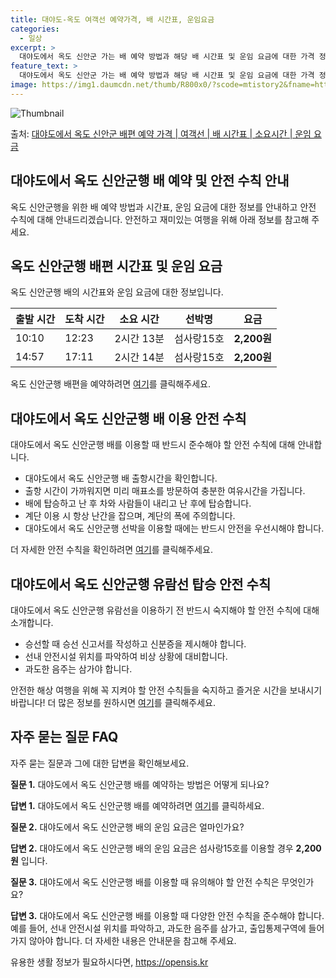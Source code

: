 ```yaml
---
title: 대야도-옥도 여객선 예약가격, 배 시간표, 운임요금
categories:
  - 일상
excerpt: >
  대야도에서 옥도 신안군 가는 배 예약 방법과 해당 배 시간표 및 운임 요금에 대한 가격 정보를 안내 드리겠습니다. 안전하고 재밋는 옥도 신안군행 여행을 위해 아래 정보 참고하시기 바랍니다. 옥도 신안군행 배편 예약하기 👈 클릭대야도에서 옥도 신안군행 배 시간표출발 시간도착 시간소요 시간선박명요금10:1012:232시간 13분섬사랑15호2,200원14:5717:112시간 14분섬사랑15호2,200원옥도 신안군행 배편 예약하기 👈 클릭대야도에서 옥도 신안군행 여객선 탑승 시 이용수칙대야도에서 옥도 신안군행 배를 이용할 때 반드시 준수해야 할 안전 수칙들에 대해 알아봅시다. 중요한 내용: 1) 대야도에서 옥도 신안군행 배 출항시간을 확인합니다. 2) 출항 시간이 가까워지면 미리 매표소를 방문하여 충분한 여유시..
feature_text: >
  대야도에서 옥도 신안군 가는 배 예약 방법과 해당 배 시간표 및 운임 요금에 대한 가격 정보를 안내 드리겠습니다. 안전하고 재밋는 옥도 신안군행 여행을 위해 아래 정보 참고하시기 바랍니다. 옥도 신안군행 배편 예약하기 👈 클릭대야도에서 옥도 신안군행 배 시간표출발 시간도착 시간소요 시간선박명요금10:1012:232시간 13분섬사랑15호2,200원14:5717:112시간 14분섬사랑15호2,200원옥도 신안군행 배편 예약하기 👈 클릭대야도에서 옥도 신안군행 여객선 탑승 시 이용수칙대야도에서 옥도 신안군행 배를 이용할 때 반드시 준수해야 할 안전 수칙들에 대해 알아봅시다. 중요한 내용: 1) 대야도에서 옥도 신안군행 배 출항시간을 확인합니다. 2) 출항 시간이 가까워지면 미리 매표소를 방문하여 충분한 여유시..
image: https://img1.daumcdn.net/thumb/R800x0/?scode=mtistory2&fname=https%3A%2F%2Fblog.kakaocdn.net%2Fdn%2FpL70j%2FbtsHBBd4wEf%2FlwJumjkVkK3hZHmS1sSL8k%2Fimg.webp
---
```


![Thumbnail](https://img1.daumcdn.net/thumb/R800x0/?scode=mtistory2&fname=https%3A%2F%2Fblog.kakaocdn.net%2Fdn%2FpL70j%2FbtsHBBd4wEf%2FlwJumjkVkK3hZHmS1sSL8k%2Fimg.webp)

<p>출처: <a href="https://opensis.kr/entry/%EB%8C%80%EC%95%BC%EB%8F%84%EC%97%90%EC%84%9C-%EC%98%A5%EB%8F%84-%EC%8B%A0%EC%95%88%EA%B5%B0-%EB%B0%B0%ED%8E%B8-%EC%98%88%EC%95%BD-%EA%B0%80%EA%B2%A9-%EC%97%AC%EA%B0%9D%EC%84%A0-%EB%B0%B0-%EC%8B%9C%EA%B0%84%ED%91%9C-%EC%86%8C%EC%9A%94%EC%8B%9C%EA%B0%84-%EC%9A%B4%EC%9E%84-%EC%9A%94%EA%B8%88" rel="dofollow">대야도에서 옥도 신안군 배편 예약 가격 | 여객선 | 배 시간표 | 소요시간 | 운임 요금</a> </p>

## 대야도에서 옥도 신안군행 배 예약 및 안전 수칙 안내

옥도 신안군행을 위한 배 예약 방법과 시간표, 운임 요금에 대한 정보를 안내하고 안전 수칙에 대해 안내드리겠습니다. 안전하고 재미있는 여행을
위해 아래 정보를 참고해 주세요.

## 옥도 신안군행 배편 시간표 및 운임 요금

옥도 신안군행 배의 시간표와 운임 요금에 대한 정보입니다.

출발 시간 | 도착 시간 | 소요 시간 | 선박명 | 요금  
---|---|---|---|---  
10:10 | 12:23 | 2시간 13분 | 섬사랑15호 | **2,200원**  
14:57 | 17:11 | 2시간 14분 | 섬사랑15호 | **2,200원**  
  
옥도 신안군행 배편을 예약하려면 [여기](https://opensis.kr/entry/%EB%8C%80%EC%95%BC%EB%8F%84%EC%97%90%EC%84%9C-%EC%98%A5%EB%8F%84-%EC%8B%A0%EC%95%88%EA%B5%B0-%EB%B0%B0%ED%8E%B8-%EC%98%88%EC%95%BD-%EA%B0%80%EA%B2%A9-%EC%97%AC%EA%B0%9D%EC%84%A0-%EB%B0%B0-%EC%8B%9C%EA%B0%84%ED%91%9C-%EC%86%8C%EC%9A%94%EC%8B%9C%EA%B0%84-%EC%9A%B4%EC%9E%84-%EC%9A%94%EA%B8%88)를 클릭해주세요.

## 대야도에서 옥도 신안군행 배 이용 안전 수칙

대야도에서 옥도 신안군행 배를 이용할 때 반드시 준수해야 할 안전 수칙에 대해 안내합니다.

  * 대야도에서 옥도 신안군행 배 출항시간을 확인합니다.
  * 출항 시간이 가까워지면 미리 매표소를 방문하여 충분한 여유시간을 가집니다.
  * 배에 탑승하고 난 후 차와 사람들이 내리고 난 후에 탑승합니다.
  * 계단 이용 시 항상 난간을 잡으며, 계단의 폭에 주의합니다.
  * 대야도에서 옥도 신안군행 선박을 이용할 때에는 반드시 안전을 우선시해야 합니다.

더 자세한 안전 수칙을 확인하려면 [여기](https://opensis.kr/entry/%EB%8C%80%EC%95%BC%EB%8F%84%EC%97%90%EC%84%9C-%EC%98%A5%EB%8F%84-%EC%8B%A0%EC%95%88%EA%B5%B0-%EB%B0%B0%ED%8E%B8-%EC%98%88%EC%95%BD-%EA%B0%80%EA%B2%A9-%EC%97%AC%EA%B0%9D%EC%84%A0-%EB%B0%B0-%EC%8B%9C%EA%B0%84%ED%91%9C-%EC%86%8C%EC%9A%94%EC%8B%9C%EA%B0%84-%EC%9A%B4%EC%9E%84-%EC%9A%94%EA%B8%88)를 클릭해주세요.

## 대야도에서 옥도 신안군행 유람선 탑승 안전 수칙

대야도에서 옥도 신안군행 유람선을 이용하기 전 반드시 숙지해야 할 안전 수칙에 대해 소개합니다.

  * 승선할 때 승선 신고서를 작성하고 신분증을 제시해야 합니다.
  * 선내 안전시설 위치를 파악하여 비상 상황에 대비합니다.
  * 과도한 음주는 삼가야 합니다.

안전한 해상 여행을 위해 꼭 지켜야 할 안전 수칙들을 숙지하고 즐거운 시간을 보내시기 바랍니다! 더 많은 정보를 원하시면
[여기](https://opensis.kr/entry/%EB%8C%80%EC%95%BC%EB%8F%84%EC%97%90%EC%84%9C-%EC%98%A5%EB%8F%84-%EC%8B%A0%EC%95%88%EA%B5%B0-%EB%B0%B0%ED%8E%B8-%EC%98%88%EC%95%BD-%EA%B0%80%EA%B2%A9-%EC%97%AC%EA%B0%9D%EC%84%A0-%EB%B0%B0-%EC%8B%9C%EA%B0%84%ED%91%9C-%EC%86%8C%EC%9A%94%EC%8B%9C%EA%B0%84-%EC%9A%B4%EC%9E%84-%EC%9A%94%EA%B8%88)를 클릭해주세요.

## 자주 묻는 질문 FAQ

자주 묻는 질문과 그에 대한 답변을 확인해보세요.

**질문 1.** 대야도에서 옥도 신안군행 배를 예약하는 방법은 어떻게 되나요?

**답변 1.** 대야도에서 옥도 신안군행 배를 예약하려면 [여기](https://opensis.kr/entry/%EB%8C%80%EC%95%BC%EB%8F%84%EC%97%90%EC%84%9C-%EC%98%A5%EB%8F%84-%EC%8B%A0%EC%95%88%EA%B5%B0-%EB%B0%B0%ED%8E%B8-%EC%98%88%EC%95%BD-%EA%B0%80%EA%B2%A9-%EC%97%AC%EA%B0%9D%EC%84%A0-%EB%B0%B0-%EC%8B%9C%EA%B0%84%ED%91%9C-%EC%86%8C%EC%9A%94%EC%8B%9C%EA%B0%84-%EC%9A%B4%EC%9E%84-%EC%9A%94%EA%B8%88)를 클릭하세요.

**질문 2.** 대야도에서 옥도 신안군행 배의 운임 요금은 얼마인가요?

**답변 2.** 대야도에서 옥도 신안군행 배의 운임 요금은 섬사랑15호를 이용할 경우 **2,200원** 입니다.

**질문 3.** 대야도에서 옥도 신안군행 배를 이용할 때 유의해야 할 안전 수칙은 무엇인가요?

**답변 3.** 대야도에서 옥도 신안군행 배를 이용할 때 다양한 안전 수칙을 준수해야 합니다. 예를 들어, 선내 안전시설 위치를 파악하고,
과도한 음주를 삼가고, 출입통제구역에 들어가지 않아야 합니다. 더 자세한 내용은 안내문을 참고해 주세요.

 

유용한 생활 정보가 필요하시다면, <a href="https://opensis.kr" rel="dofollow">https://opensis.kr</a>


